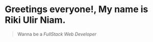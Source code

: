 # Greetings everyone!, My name is Riki Ulir Niam.
> Wanna be a  *FullStack Web Developer*

<!--

**rikiulirniam/rikiulirniam** is a ✨ _special_ ✨ repository because its `README.md` (this file) appears on your GitHub profile.


- 🌱 I’m currently learning ...
- 👯 I’m looking to collaborate on ...
- 🤔 I’m looking for help with ...

-->

